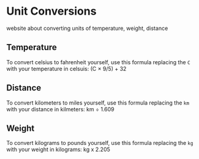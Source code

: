# Unit Conversions
website about converting units of temperature, weight, distance
## Temperature 
To convert celsius to fahrenheit yourself, use this formula replacing the `C` with your temperature in celsuis: (C × 9/5) + 32
## Distance
To convert kilometers to miles yourself, use this formula replacing the `km` with your distance in kilmeters: km ÷ 1.609
## Weight
To convert kilograms to pounds yourself, use this formula replacing the `kg` with your weight in kilograms: kg x 2.205
